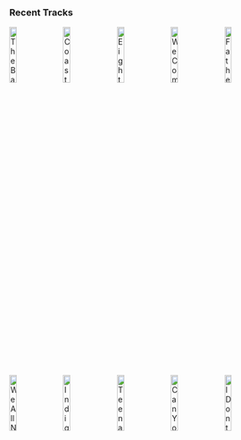 ### Recent Tracks
[<img src='https://lastfm.freetls.fastly.net/i/u/300x300/55cea9a7145b4087c0dfb4dce3fe6c37.png' width='16%' height='16%' alt='The Balance'>](https://www.last.fm/music/royal%2btongues/_/the%2bbalance)&nbsp;&nbsp;&nbsp;&nbsp;[<img src='https://lastfm.freetls.fastly.net/i/u/300x300/601ae9575c024c45cc59599cf69d8ea2.png' width='16%' height='16%' alt='Coast'>](https://www.last.fm/music/halfnoise/_/coast)&nbsp;&nbsp;&nbsp;&nbsp;[<img src='https://lastfm.freetls.fastly.net/i/u/300x300/5fd694f374214484b1745456841ecff9.png' width='16%' height='16%' alt='Eight Days a Week'>](https://www.last.fm/music/the%2bbeatles%2brevival%2bband/_/eight%2bdays%2ba%2bweek)&nbsp;&nbsp;&nbsp;&nbsp;[<img src='https://lastfm.freetls.fastly.net/i/u/300x300/17e33857c8b041b592356f2b3d4da1d5.png' width='16%' height='16%' alt='We Come Running'>](https://www.last.fm/music/youngblood%2bhawke/_/we%2bcome%2brunning)&nbsp;&nbsp;&nbsp;&nbsp;[<img src='https://lastfm.freetls.fastly.net/i/u/300x300/55d5bc14194443e598e91ffc7b222bb1.png' width='16%' height='16%' alt='Father And Son'>](https://www.last.fm/music/yusuf/_/father%2band%2bson)&nbsp;&nbsp;&nbsp;&nbsp;<br>[<img src='https://lastfm.freetls.fastly.net/i/u/300x300/8cf780b18079bd2ca86fb0441698ba03.png' width='16%' height='16%' alt='We All Need Someone'>](https://www.last.fm/music/the%2bstrumbellas/_/we%2ball%2bneed%2bsomeone)&nbsp;&nbsp;&nbsp;&nbsp;[<img src='https://lastfm.freetls.fastly.net/i/u/300x300/869d3fe6d0244532d56283b3bd8a939d.png' width='16%' height='16%' alt='Indigo'>](https://www.last.fm/music/hallway%2bswimmers/_/indigo)&nbsp;&nbsp;&nbsp;&nbsp;[<img src='https://lastfm.freetls.fastly.net/i/u/300x300/6d8491b8b8927e3540f1a29d3a90ec8b.png' width='16%' height='16%' alt='Teenage Blues'>](https://www.last.fm/music/vistas/_/teenage%2bblues)&nbsp;&nbsp;&nbsp;&nbsp;[<img src='https://lastfm.freetls.fastly.net/i/u/300x300/17e6b1100b41e4f849dbfa254a91eb25.png' width='16%' height='16%' alt='Can You Stay'>](https://www.last.fm/music/the%2bfamily%2bcrest/_/can%2byou%2bstay)&nbsp;&nbsp;&nbsp;&nbsp;[<img src='https://lastfm.freetls.fastly.net/i/u/300x300/952f6ce88adea3f11d3ebd42bb48652a.png' width='16%' height='16%' alt='I Dont Know Why'>](https://www.last.fm/music/notd/_/i%2bdon%2527t%2bknow%2bwhy)&nbsp;&nbsp;&nbsp;&nbsp;<br>
